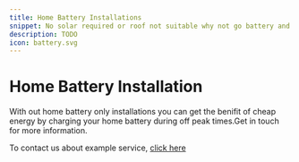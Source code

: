 ```yaml
---
title: Home Battery Installations
snippet: No solar required or roof not suitable why not go battery and inverter only. 
description: TODO
icon: battery.svg
---
```


# Home Battery Installation

With out home battery only installations you can get the benifit of cheap energy by charging your home battery during off peak times.Get in touch for more information. 

To contact us about example service, [click here](/contact/)
